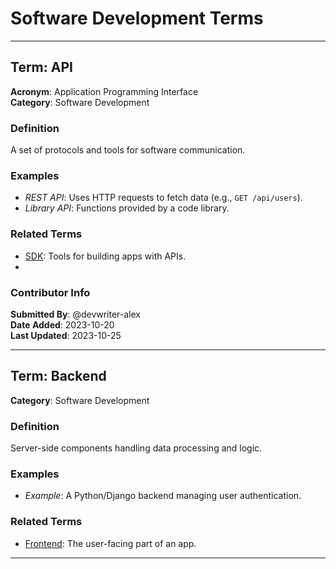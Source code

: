 # Software Development Terms  

---

## Term: API  
**Acronym**: Application Programming Interface  
**Category**: Software Development  

### Definition  
A set of protocols and tools for software communication.  

### Examples  
- *REST API*: Uses HTTP requests to fetch data (e.g., `GET /api/users`).  
- *Library API*: Functions provided by a code library.  

### Related Terms  
- [SDK](#sdk): Tools for building apps with APIs.
-   
### Contributor Info  
**Submitted By**: @devwriter-alex  
**Date Added**: 2023-10-20  
**Last Updated**: 2023-10-25  

---

## Term: Backend  
**Category**: Software Development  

### Definition  
Server-side components handling data processing and logic.  

### Examples  
- *Example*: A Python/Django backend managing user authentication.  

### Related Terms  
- [Frontend](#frontend): The user-facing part of an app.  

---